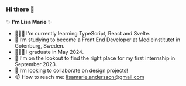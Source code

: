 ### Hi there 👋

✨ **I'm Lisa Marie** ✨ 

- 👩🏻‍💻 I’m currently learning TypeScript, React and Svelte.
- 🌱 I’m studying to become a Front End Developer at Medieinstitutet in Gotenburg, Sweden. 
- 👩🏻‍🎓 I graduate in May 2024.
- 👀 I'm on the lookout to find the right place for my first internship in September 2023.
- 👯 I’m looking to collaborate on design projects!
- 📫 How to reach me: lisamarie.andersson@gmail.com
